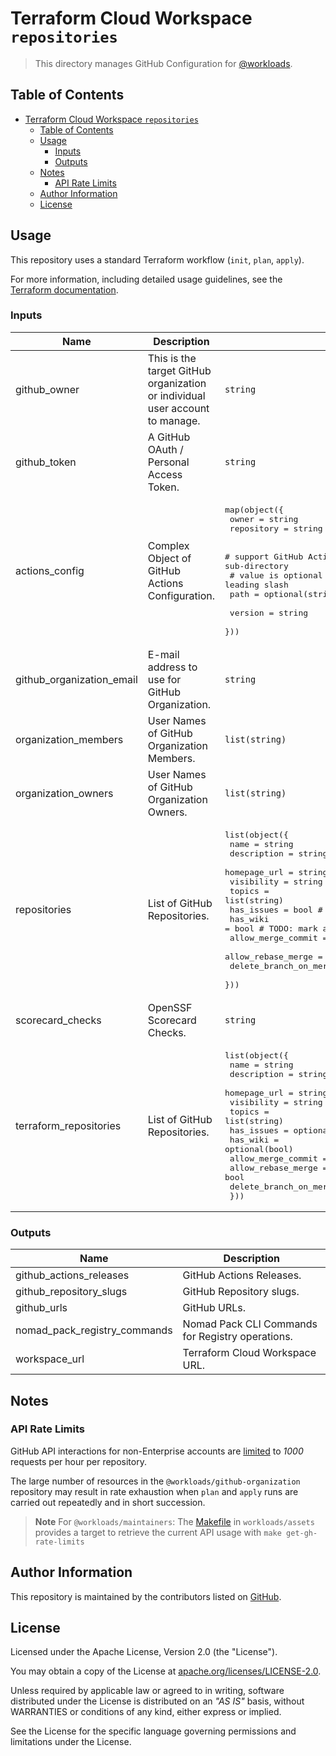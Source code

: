 # Terraform Cloud Workspace `repositories`

> This directory manages GitHub Configuration for [@workloads](https://github.com/workloads).

## Table of Contents

<!-- TOC -->
* [Terraform Cloud Workspace `repositories`](#terraform-cloud-workspace-repositories)
  * [Table of Contents](#table-of-contents)
  * [Usage](#usage)
    * [Inputs](#inputs)
    * [Outputs](#outputs)
  * [Notes](#notes)
    * [API Rate Limits](#api-rate-limits)
  * [Author Information](#author-information)
  * [License](#license)
<!-- TOC -->

## Usage

This repository uses a standard Terraform workflow (`init`, `plan`, `apply`).

For more information, including detailed usage guidelines, see the [Terraform documentation](https://developer.hashicorp.com/terraform/cli/commands).

<!-- BEGIN_TF_DOCS -->
### Inputs

| Name | Description | Type | Required |
|------|-------------|------|:--------:|
| github_owner | This is the target GitHub organization or individual user account to manage. | `string` | yes |
| github_token | A GitHub OAuth / Personal Access Token. | `string` | yes |
| actions_config | Complex Object of GitHub Actions Configuration. | <pre>map(object({<br>    owner      = string<br>    repository = string<br><br>    # support GitHub Actions that share a repository and are stored in a sub-directory<br>    # value is optional and must be supplied without leading slash<br>    path = optional(string)<br><br>    version = string<br>  }))</pre> | no |
| github_organization_email | E-mail address to use for GitHub Organization. | `string` | no |
| organization_members | User Names of GitHub Organization Members. | `list(string)` | no |
| organization_owners | User Names of GitHub Organization Owners. | `list(string)` | no |
| repositories | List of GitHub Repositories. | <pre>list(object({<br>    name                   = string<br>    description            = string<br>    homepage_url           = string<br>    visibility             = string<br>    topics                 = list(string)<br>    has_issues             = bool # TODO: mark as optional<br>    has_wiki               = bool # TODO: mark as optional<br>    allow_merge_commit     = bool<br>    allow_rebase_merge     = bool<br>    delete_branch_on_merge = bool<br>  }))</pre> | no |
| scorecard_checks | OpenSSF Scorecard Checks. | `string` | no |
| terraform_repositories | List of GitHub Repositories. | <pre>list(object({<br>    name                   = string<br>    description            = string<br>    homepage_url           = string<br>    visibility             = string<br>    topics                 = list(string)<br>    has_issues             = optional(bool)<br>    has_wiki               = optional(bool)<br>    allow_merge_commit     = bool<br>    allow_rebase_merge     = bool<br>    delete_branch_on_merge = bool<br>  }))</pre> | no |

### Outputs

| Name | Description |
|------|-------------|
| github_actions_releases | GitHub Actions Releases. |
| github_repository_slugs | GitHub Repository slugs. |
| github_urls | GitHub URLs. |
| nomad_pack_registry_commands | Nomad Pack CLI Commands for Registry operations. |
| workspace_url | Terraform Cloud Workspace URL. |
<!-- END_TF_DOCS -->

## Notes

### API Rate Limits

GitHub API interactions for non-Enterprise accounts are [limited](https://docs.github.com/en/rest/rate-limit?apiVersion=2022-11-28) to _1000_ requests per hour per repository.

The large number of resources in the `@workloads/github-organization` repository may result in rate exhaustion when `plan` and `apply` runs are carried out repeatedly and in short succession.

> **Note**
> For `@workloads/maintainers`: The [Makefile](https://github.com/workloads/assets/blob/main/scripts/Makefile) in `workloads/assets` provides a target to retrieve the current API usage with `make get-gh-rate-limits`

## Author Information

This repository is maintained by the contributors listed on [GitHub](https://github.com/workloads/github-organization/graphs/contributors).

## License

Licensed under the Apache License, Version 2.0 (the "License").

You may obtain a copy of the License at [apache.org/licenses/LICENSE-2.0](http://www.apache.org/licenses/LICENSE-2.0).

Unless required by applicable law or agreed to in writing, software distributed under the License is distributed on an _"AS IS"_ basis, without WARRANTIES or conditions of any kind, either express or implied.

See the License for the specific language governing permissions and limitations under the License.
